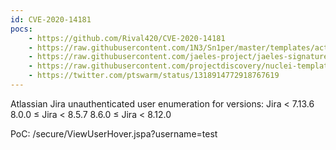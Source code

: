 ```yaml
---
id: CVE-2020-14181
pocs:
    - https://github.com/Rival420/CVE-2020-14181
    - https://raw.githubusercontent.com/1N3/Sn1per/master/templates/active/CVE-2020-14181_-_User_Enumeration_Via_Insecure_Jira_Endpoint.sh
    - https://raw.githubusercontent.com/jaeles-project/jaeles-signatures/master/cves/jira-user-enumeration-cve-2020-14181.yaml
    - https://raw.githubusercontent.com/projectdiscovery/nuclei-templates/master/cves/CVE-2020-14181.yaml
    - https://twitter.com/ptswarm/status/1318914772918767619
---
```

Atlassian Jira unauthenticated user enumeration for versions:
Jira < 7.13.6
8.0.0 ≤ Jira < 8.5.7
8.6.0 ≤ Jira < 8.12.0

PoC: /secure/ViewUserHover.jspa?username=test
